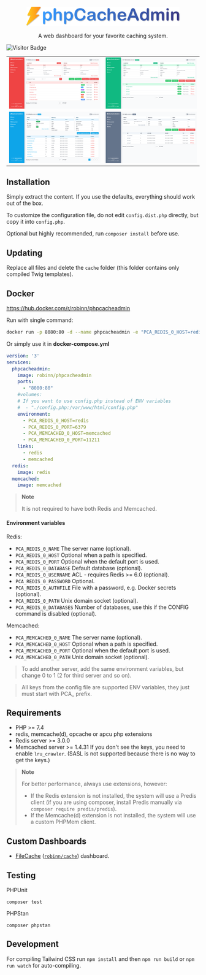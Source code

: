 <p align="center"><img src=".github/img/logo-colored.svg" width="400" alt="Logo"></p>
<p align="center">A web dashboard for your favorite caching system.</p>

![Visitor Badge](https://visitor-badge.laobi.icu/badge?page_id=RobiNN1.phpCacheAdmin)

<table>
  <tr>
    <td><img alt="Redis" src=".github/img/redis.png"></td>
    <td><img alt="Memcached" src=".github/img/memcached.png"></td>
  </tr>
  <tr>
    <td><img alt="OPCache" src=".github/img/opcache.png"></td>
    <td><img alt="APCu" src=".github/img/apcu.png"></td>
  </tr>
</table>

## Installation

Simply extract the content. If you use the defaults, everything should work out of the box.

To customize the configuration file, do not edit `config.dist.php` directly, but copy it into `config.php`.

Optional but highly recommended, run `composer install` before use.

## Updating

Replace all files and delete the `cache` folder (this folder contains only compiled Twig templates).

## Docker

https://hub.docker.com/r/robinn/phpcacheadmin

Run with single command:

```bash
docker run -p 8080:80 -d --name phpcacheadmin -e "PCA_REDIS_0_HOST=redis_host" -e "PCA_REDIS_0_PORT=6379" -e "PCA_MEMCACHED_0_HOST=memcached_host" -e "PCA_MEMCACHED_0_PORT=11211" robinn/phpcacheadmin
```

Or simply use it in **docker-compose.yml**

```yaml
version: '3'
services:
  phpcacheadmin:
    image: robinn/phpcacheadmin
    ports:
      - "8080:80"
    #volumes:
    # If you want to use config.php instead of ENV variables
    #  - "./config.php:/var/www/html/config.php"
    environment:
      - PCA_REDIS_0_HOST=redis
      - PCA_REDIS_0_PORT=6379
      - PCA_MEMCACHED_0_HOST=memcached
      - PCA_MEMCACHED_0_PORT=11211
    links:
      - redis
      - memcached
  redis:
    image: redis
  memcached:
    image: memcached
```

> **Note**
>
> It is not required to have both Redis and Memcached.

#### Environment variables

Redis:

- `PCA_REDIS_0_NAME` The server name (optional).
- `PCA_REDIS_0_HOST` Optional when a path is specified.
- `PCA_REDIS_0_PORT` Optional when the default port is used.
- `PCA_REDIS_0_DATABASE` Default database (optional).
- `PCA_REDIS_0_USERNAME` ACL - requires Redis >= 6.0 (optional).
- `PCA_REDIS_0_PASSWORD` Optional.
- `PCA_REDIS_0_AUTHFILE` File with a password, e.g. Docker secrets (optional).
- `PCA_REDIS_0_PATH` Unix domain socket (optional).
- `PCA_REDIS_0_DATABASES` Number of databases, use this if the CONFIG command is disabled (optional).

Memcached:

- `PCA_MEMCACHED_0_NAME` The server name (optional).
- `PCA_MEMCACHED_0_HOST` Optional when a path is specified.
- `PCA_MEMCACHED_0_PORT` Optional when the default port is used.
- `PCA_MEMCACHED_0_PATH` Unix domain socket (optional).

> To add another server, add the same environment variables, but change 0 to 1 (2 for third server and so on).

> All keys from the config file are supported ENV variables, they just must start with PCA_ prefix.

## Requirements

- PHP >= 7.4
- redis, memcache(d), opcache or apcu php extensions
- Redis server >= 3.0.0
- Memcached server >= 1.4.31 If you don't see the keys, you need to enable `lru_crawler`. (SASL is not supported because there is no way to get the keys.)

> **Note**
>
> For better performance, always use extensions, however:
> - If the Redis extension is not installed, the system will use a Predis client (if you are using composer, install Predis manually via `composer require predis/predis`).
> - If the Memcache(d) extension is not installed, the system will use a custom PHPMem client.

## Custom Dashboards

- [FileCache](https://github.com/RobiNN1/FileCache-Dashboard) ([`robinn/cache`](https://github.com/RobiNN1/Cache)) dashboard.

## Testing

PHPUnit

```
composer test
```

PHPStan

```
composer phpstan
```

## Development

For compiling Tailwind CSS run `npm install` and then
`npm run build` or `npm run watch` for auto-compiling.

<!-- Font used in logo Arial Rounded MT Bold -->
